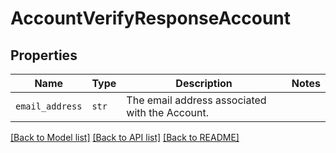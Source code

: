 # AccountVerifyResponseAccount



## Properties
Name | Type | Description | Notes
------------ | ------------- | ------------- | -------------
| `email_address` | ```str``` |  The email address associated with the Account.  |  |

[[Back to Model list]](../README.md#documentation-for-models) [[Back to API list]](../README.md#documentation-for-api-endpoints) [[Back to README]](../README.md)


